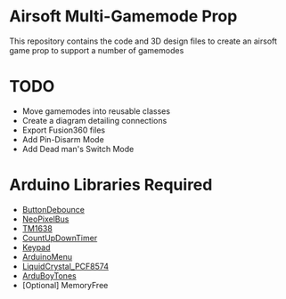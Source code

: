 # Airsoft Multi-Gamemode Prop
This repository contains the code and 3D design files to create an airsoft game prop to support a number of gamemodes

# TODO
* Move gamemodes into reusable classes
* Create a diagram detailing connections
* Export Fusion360 files
* Add Pin-Disarm Mode
* Add Dead man's Switch Mode

# Arduino Libraries Required
* [ButtonDebounce](https://github.com/maykon/ButtonDebounce)
* [NeoPixelBus](https://github.com/Makuna/NeoPixelBus)
* [TM1638](https://github.com/rjbatista/tm1638-library)
* [CountUpDownTimer](https://playground.arduino.cc/Main/CountUpDownTimer)
* [Keypad](https://playground.arduino.cc/Code/Keypad)
* [ArduinoMenu](https://github.com/neu-rah/ArduinoMenu)
* [LiquidCrystal_PCF8574](https://github.com/mathertel/LiquidCrystal_PCF8574)
* [ArduBoyTones](https://github.com/MLXXXp/ArduboyTones)
* [Optional] MemoryFree
